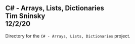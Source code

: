 **C# - Arrays, Lists, Dictionaries**\
Tim Sninsky\
12/2/20
---
Directory for the `C# - Arrays, Lists, Dictionaries` project.
